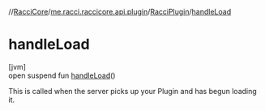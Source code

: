 //[RacciCore](../../../index.md)/[me.racci.raccicore.api.plugin](../index.md)/[RacciPlugin](index.md)/[handleLoad](handle-load.md)

# handleLoad

[jvm]\
open suspend fun [handleLoad](handle-load.md)()

This is called when the server picks up your Plugin and has begun loading it.

